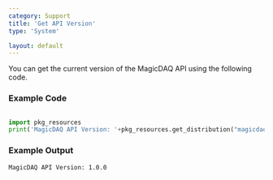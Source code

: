 ```yaml
---
category: Support
title: 'Get API Version'
type: 'System'

layout: default
---
```


You can get the current version of the MagicDAQ API using the following code.

### Example Code

```python

import pkg_resources
print('MagicDAQ API Version: '+pkg_resources.get_distribution("magicdaq").version)

```

### Example Output
```
MagicDAQ API Version: 1.0.0
```